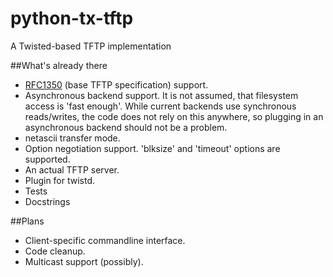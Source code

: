 python-tx-tftp
==
A Twisted-based TFTP implementation

##What's already there
 
 - [RFC1350](http://tools.ietf.org/html/rfc1350) (base TFTP specification) support.
 - Asynchronous backend support. It is not assumed, that filesystem access is 
 'fast enough'. While current backends use synchronous reads/writes, the code does
 not rely on this anywhere, so plugging in an asynchronous backend should not be
 a problem.
 - netascii transfer mode.
 - Option negotiation support. 'blksize' and 'timeout' options are supported.
 - An actual TFTP server.
 - Plugin for twistd.
 - Tests
 - Docstrings

##Plans
 - Client-specific commandline interface.
 - Code cleanup.
 - Multicast support (possibly).

